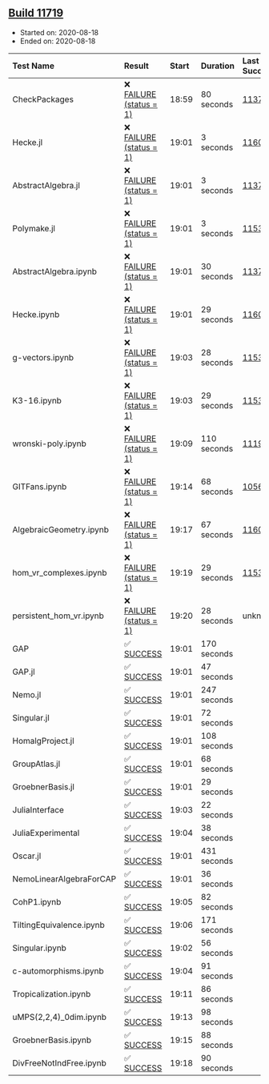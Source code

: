 ## [Build 11719](https://oscarci.mathematik.uni-kl.de/job/oscar/11719/)

* Started on: 2020-08-18
* Ended on: 2020-08-18

| Test Name    | Result | Start | Duration | Last Success | First Failure |
|:-------------|:-------|:------|:---------|:-------------|:--------------|
| CheckPackages | ❌ [FAILURE (status = 1)](https://oscarci.mathematik.uni-kl.de/job/oscar/11719/artifact/logs/build-11719/CheckPackages.log) | 18:59 | 80 seconds | [11376](https://oscarci.mathematik.uni-kl.de/job/oscar/11376/) | [11377](https://oscarci.mathematik.uni-kl.de/job/oscar/11377/) |
| Hecke.jl | ❌ [FAILURE (status = 1)](https://oscarci.mathematik.uni-kl.de/job/oscar/11719/artifact/logs/build-11719/Hecke.jl.log) | 19:01 | 3 seconds | [11602](https://oscarci.mathematik.uni-kl.de/job/oscar/11602/) | [11603](https://oscarci.mathematik.uni-kl.de/job/oscar/11603/) |
| AbstractAlgebra.jl | ❌ [FAILURE (status = 1)](https://oscarci.mathematik.uni-kl.de/job/oscar/11719/artifact/logs/build-11719/AbstractAlgebra.jl.log) | 19:01 | 3 seconds | [11376](https://oscarci.mathematik.uni-kl.de/job/oscar/11376/) | [11377](https://oscarci.mathematik.uni-kl.de/job/oscar/11377/) |
| Polymake.jl | ❌ [FAILURE (status = 1)](https://oscarci.mathematik.uni-kl.de/job/oscar/11719/artifact/logs/build-11719/Polymake.jl.log) | 19:01 | 3 seconds | [11532](https://oscarci.mathematik.uni-kl.de/job/oscar/11532/) | [11533](https://oscarci.mathematik.uni-kl.de/job/oscar/11533/) |
| AbstractAlgebra.ipynb | ❌ [FAILURE (status = 1)](https://oscarci.mathematik.uni-kl.de/job/oscar/11719/artifact/logs/build-11719/AbstractAlgebra.ipynb.log) | 19:01 | 30 seconds | [11376](https://oscarci.mathematik.uni-kl.de/job/oscar/11376/) | [11377](https://oscarci.mathematik.uni-kl.de/job/oscar/11377/) |
| Hecke.ipynb | ❌ [FAILURE (status = 1)](https://oscarci.mathematik.uni-kl.de/job/oscar/11719/artifact/logs/build-11719/Hecke.ipynb.log) | 19:01 | 29 seconds | [11602](https://oscarci.mathematik.uni-kl.de/job/oscar/11602/) | [11603](https://oscarci.mathematik.uni-kl.de/job/oscar/11603/) |
| g-vectors.ipynb | ❌ [FAILURE (status = 1)](https://oscarci.mathematik.uni-kl.de/job/oscar/11719/artifact/logs/build-11719/g-vectors.ipynb.log) | 19:03 | 28 seconds | [11532](https://oscarci.mathematik.uni-kl.de/job/oscar/11532/) | [11533](https://oscarci.mathematik.uni-kl.de/job/oscar/11533/) |
| K3-16.ipynb | ❌ [FAILURE (status = 1)](https://oscarci.mathematik.uni-kl.de/job/oscar/11719/artifact/logs/build-11719/K3-16.ipynb.log) | 19:03 | 29 seconds | [11532](https://oscarci.mathematik.uni-kl.de/job/oscar/11532/) | [11533](https://oscarci.mathematik.uni-kl.de/job/oscar/11533/) |
| wronski-poly.ipynb | ❌ [FAILURE (status = 1)](https://oscarci.mathematik.uni-kl.de/job/oscar/11719/artifact/logs/build-11719/wronski-poly.ipynb.log) | 19:09 | 110 seconds | [11192](https://oscarci.mathematik.uni-kl.de/job/oscar/11192/) | [11193](https://oscarci.mathematik.uni-kl.de/job/oscar/11193/) |
| GITFans.ipynb | ❌ [FAILURE (status = 1)](https://oscarci.mathematik.uni-kl.de/job/oscar/11719/artifact/logs/build-11719/GITFans.ipynb.log) | 19:14 | 68 seconds | [10566](https://oscarci.mathematik.uni-kl.de/job/oscar/10566/) | [10567](https://oscarci.mathematik.uni-kl.de/job/oscar/10567/) |
| AlgebraicGeometry.ipynb | ❌ [FAILURE (status = 1)](https://oscarci.mathematik.uni-kl.de/job/oscar/11719/artifact/logs/build-11719/AlgebraicGeometry.ipynb.log) | 19:17 | 67 seconds | [11602](https://oscarci.mathematik.uni-kl.de/job/oscar/11602/) | [11603](https://oscarci.mathematik.uni-kl.de/job/oscar/11603/) |
| hom_vr_complexes.ipynb | ❌ [FAILURE (status = 1)](https://oscarci.mathematik.uni-kl.de/job/oscar/11719/artifact/logs/build-11719/hom_vr_complexes.ipynb.log) | 19:19 | 29 seconds | [11532](https://oscarci.mathematik.uni-kl.de/job/oscar/11532/) | [11533](https://oscarci.mathematik.uni-kl.de/job/oscar/11533/) |
| persistent_hom_vr.ipynb | ❌ [FAILURE (status = 1)](https://oscarci.mathematik.uni-kl.de/job/oscar/11719/artifact/logs/build-11719/persistent_hom_vr.ipynb.log) | 19:20 | 28 seconds | unknown | unknown |
| GAP | ✅ [SUCCESS](https://oscarci.mathematik.uni-kl.de/job/oscar/11719/artifact/logs/build-11719/GAP.log) | 19:01 | 170 seconds |  |  |
| GAP.jl | ✅ [SUCCESS](https://oscarci.mathematik.uni-kl.de/job/oscar/11719/artifact/logs/build-11719/GAP.jl.log) | 19:01 | 47 seconds |  |  |
| Nemo.jl | ✅ [SUCCESS](https://oscarci.mathematik.uni-kl.de/job/oscar/11719/artifact/logs/build-11719/Nemo.jl.log) | 19:01 | 247 seconds |  |  |
| Singular.jl | ✅ [SUCCESS](https://oscarci.mathematik.uni-kl.de/job/oscar/11719/artifact/logs/build-11719/Singular.jl.log) | 19:01 | 72 seconds |  |  |
| HomalgProject.jl | ✅ [SUCCESS](https://oscarci.mathematik.uni-kl.de/job/oscar/11719/artifact/logs/build-11719/HomalgProject.jl.log) | 19:01 | 108 seconds |  |  |
| GroupAtlas.jl | ✅ [SUCCESS](https://oscarci.mathematik.uni-kl.de/job/oscar/11719/artifact/logs/build-11719/GroupAtlas.jl.log) | 19:01 | 68 seconds |  |  |
| GroebnerBasis.jl | ✅ [SUCCESS](https://oscarci.mathematik.uni-kl.de/job/oscar/11719/artifact/logs/build-11719/GroebnerBasis.jl.log) | 19:01 | 29 seconds |  |  |
| JuliaInterface | ✅ [SUCCESS](https://oscarci.mathematik.uni-kl.de/job/oscar/11719/artifact/logs/build-11719/JuliaInterface.log) | 19:03 | 22 seconds |  |  |
| JuliaExperimental | ✅ [SUCCESS](https://oscarci.mathematik.uni-kl.de/job/oscar/11719/artifact/logs/build-11719/JuliaExperimental.log) | 19:04 | 38 seconds |  |  |
| Oscar.jl | ✅ [SUCCESS](https://oscarci.mathematik.uni-kl.de/job/oscar/11719/artifact/logs/build-11719/Oscar.jl.log) | 19:01 | 431 seconds |  |  |
| NemoLinearAlgebraForCAP | ✅ [SUCCESS](https://oscarci.mathematik.uni-kl.de/job/oscar/11719/artifact/logs/build-11719/NemoLinearAlgebraForCAP.log) | 19:01 | 36 seconds |  |  |
| CohP1.ipynb | ✅ [SUCCESS](https://oscarci.mathematik.uni-kl.de/job/oscar/11719/artifact/logs/build-11719/CohP1.ipynb.log) | 19:05 | 82 seconds |  |  |
| TiltingEquivalence.ipynb | ✅ [SUCCESS](https://oscarci.mathematik.uni-kl.de/job/oscar/11719/artifact/logs/build-11719/TiltingEquivalence.ipynb.log) | 19:06 | 171 seconds |  |  |
| Singular.ipynb | ✅ [SUCCESS](https://oscarci.mathematik.uni-kl.de/job/oscar/11719/artifact/logs/build-11719/Singular.ipynb.log) | 19:02 | 56 seconds |  |  |
| c-automorphisms.ipynb | ✅ [SUCCESS](https://oscarci.mathematik.uni-kl.de/job/oscar/11719/artifact/logs/build-11719/c-automorphisms.ipynb.log) | 19:04 | 91 seconds |  |  |
| Tropicalization.ipynb | ✅ [SUCCESS](https://oscarci.mathematik.uni-kl.de/job/oscar/11719/artifact/logs/build-11719/Tropicalization.ipynb.log) | 19:11 | 86 seconds |  |  |
| uMPS(2,2,4)_0dim.ipynb | ✅ [SUCCESS](https://oscarci.mathematik.uni-kl.de/job/oscar/11719/artifact/logs/build-11719/uMPS-2-2-4-_0dim.ipynb.log) | 19:13 | 98 seconds |  |  |
| GroebnerBasis.ipynb | ✅ [SUCCESS](https://oscarci.mathematik.uni-kl.de/job/oscar/11719/artifact/logs/build-11719/GroebnerBasis.ipynb.log) | 19:15 | 88 seconds |  |  |
| DivFreeNotIndFree.ipynb | ✅ [SUCCESS](https://oscarci.mathematik.uni-kl.de/job/oscar/11719/artifact/logs/build-11719/DivFreeNotIndFree.ipynb.log) | 19:18 | 90 seconds |  |  |
